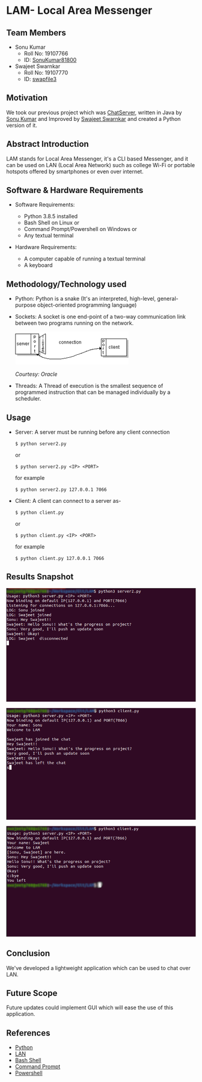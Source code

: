 # LAM- Local Area Messenger

## Team Members
- Sonu Kumar
  - Roll No: 19107766
  - ID: [SonuKumar81800](https://github.com/SonuKumar81800)
- Swajeet Swarnkar
  - Roll No: 19107770
  - ID: [swapfile3](https://github.com/swapfile3)

## Motivation
We took our previous project which was
[ChatServer](https://github.com/SonuKumar81800/ChatServer), written in Java
by [Sonu Kumar](https://github.com/SonuKumar81800) and Improved by
[Swajeet Swarnkar](https://github.com/swapfile3) and created a Python version of it.

## Abstract Introduction
LAM stands for Local Area Messenger, it's a CLI based Messenger, and
it can be used on LAN (Local Area Network) such as college Wi-Fi or
portable hotspots offered by smartphones or even over internet.

## Software & Hardware Requirements
- Software Requirements:
  - Python 3.8.5 installed
  - Bash Shell on Linux or
  - Command Prompt/Powershell on Windows or
  - Any textual terminal


- Hardware Requirements:
  - A computer capable of running a textual terminal
  - A keyboard


## Methodology/Technology used
- Python: Python is a snake (It's an interpreted, high-level, general-purpose
  object-oriented programming language)


- Sockets: A socket is one end-point of a two-way communication link between
  two programs running on the network.
  
  ![Sockets](Presentation/6connect.gif)
  
  *Courtesy: Oracle*


- Threads: A Thread of execution is the smallest sequence of programmed
  instruction that can be managed individually by a scheduler.


## Usage
- Server: A server must be running before any client connection
  ```
  $ python server2.py
  ```
  or
  ```
  $ python server2.py <IP> <PORT>
  ```
  for example
  ```
  $ python server2.py 127.0.0.1 7066
  ```


- Client: A client can connect to a server as-
  ```
  $ python client.py
  ```
  or
  ```
  $ python client.py <IP> <PORT>
  ```
  for example
  ```
  $ python client.py 127.0.0.1 7066
  ```


## Results Snapshot
  ![Snapshot 1](Presentation/Server.png)

  ![Snapshot 2](Presentation/Client1.png)

  ![Snapshot 3](Presentation/Client2.png)
  

## Conclusion
We've developed a lightweight application which can be used to chat over LAN.

## Future Scope
Future updates could implement GUI which will ease the use of this application.

## References
- [Python](https://python.org)
- [LAN](https://en.wikipedia.org/wiki/Local_area_network)
- [Bash Shell](https://en.wikipedia.org/wiki/Bash_(Unix_shell))
- [Command Prompt](https://en.wikipedia.org/wiki/Cmd.exe)
- [Powershell](https://docs.microsoft.com/en-us/powershell)
